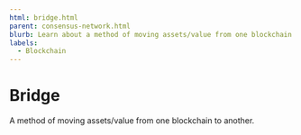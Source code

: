 ```yaml
---
html: bridge.html
parent: consensus-network.html
blurb: Learn about a method of moving assets/value from one blockchain to another.
labels:
  - Blockchain
---
```

# Bridge

A method of moving assets/value from one blockchain to another.